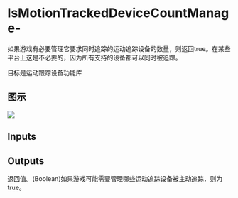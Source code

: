 # IsMotionTrackedDeviceCountManage-

如果游戏有必要管理它要求同时追踪的运动追踪设备的数量，则返回true。在某些平台上这是不必要的，因为所有支持的设备都可以同时被追踪。

目标是运动跟踪设备功能库

## 图示

![]($-20221218-19274620.png)

## Inputs

## Outputs

返回值。(Boolean)如果游戏可能需要管理哪些运动追踪设备被主动追踪，则为true。
